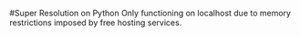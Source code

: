 #Super Resolution on Python
Only functioning on localhost due to memory restrictions imposed by free hosting services.

